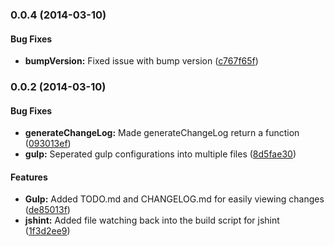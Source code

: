 <a name="0.0.4"></a>
### 0.0.4 (2014-03-10)


#### Bug Fixes

* **bumpVersion:** Fixed issue with bump version ([c767f65f](https://github.com/jfugett/blurr/commit/c767f65f4f9eadca8624a4bc7b5246d1ce80237b))


<a name="0.0.2"></a>
### 0.0.2 (2014-03-10)


#### Bug Fixes

* **generateChangeLog:** Made generateChangeLog return a function ([093013ef](https://github.com/jfugett/blurr/commit/093013ef40ffe427fcc9bbd7e958012a96c2154e))
* **gulp:** Seperated gulp configurations into multiple files ([8d5fae30](https://github.com/jfugett/blurr/commit/8d5fae30c84a8bfa5b588433e661dcf92bad8993))


#### Features

* **Gulp:** Added TODO.md and CHANGELOG.md for easily viewing changes ([de85013f](https://github.com/jfugett/blurr/commit/de85013f164d702fd08b88d8b83b5519967c9196))
* **jshint:** Added file watching back into the build script for jshint ([1f3d2ee9](https://github.com/jfugett/blurr/commit/1f3d2ee902f186fdc87208dbd07d5dc5c7b746a9))